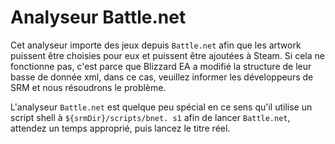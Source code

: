 # Analyseur Battle.net

Cet analyseur importe des jeux depuis `Battle.net` afin que les artwork puissent être choisies pour eux et puissent être ajoutées à Steam. Si cela ne fonctionne pas, c'est parce que Blizzard EA a modifié la structure de leur basse de donnée xml, dans ce cas, veuillez informer les développeurs de SRM et nous résoudrons le problème.

L'analyseur `Battle.net` est quelque peu spécial en ce sens qu'il utilise un script shell à `${srmDir}/scripts/bnet. s1` afin de lancer `Battle.net`, attendez un temps approprié, puis lancez le titre réel.
